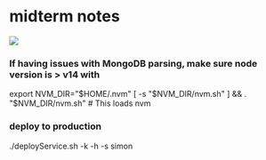 # midterm notes
<image src="notes.png"/>


### If having issues with MongoDB parsing, make sure node version is > v14 with 
export NVM_DIR="$HOME/.nvm"
[ -s "$NVM_DIR/nvm.sh" ] && \. "$NVM_DIR/nvm.sh"  # This loads nvm

### deploy to production
./deployService.sh -k <yourpemkey> -h <yourdomain> -s simon
